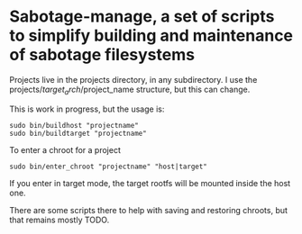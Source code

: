 Sabotage-manage, a set of scripts to simplify building and maintenance of sabotage filesystems
==============================================================================================

Projects live in the projects directory, in any subdirectory. I use the projects/$target_arch/$project_name structure, but this can change.

This is work in progress, but the usage is:

    sudo bin/buildhost "projectname"
    sudo bin/buildtarget "projectname"

To enter a chroot for a project

    sudo bin/enter_chroot "projectname" "host|target"

If you enter in target mode, the target rootfs will be mounted inside the host one.

There are some scripts there to help with saving and restoring chroots, but that remains mostly TODO.